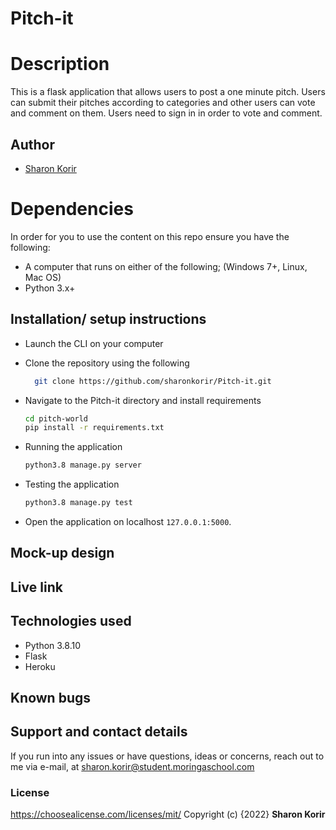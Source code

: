 
# Pitch-it


# Description

This is a flask application that allows users to post a one minute pitch. Users can submit their pitches according to categories and other users can vote and comment on them. Users need to sign in in order to vote and comment.


## Author

- [Sharon Korir](https://github.com/sharonkorir)

# Dependencies

In order for you to use the content on this repo ensure you have the following:

- A computer that runs on either of the following; (Windows 7+, Linux, Mac OS)
- Python 3.x+

## Installation/ setup instructions

* Launch the CLI on your computer

* Clone the repository using the following
  ```bash
    git clone https://github.com/sharonkorir/Pitch-it.git
  ```
* Navigate to the Pitch-it directory and install requirements
  ```bash
  cd pitch-world
  pip install -r requirements.txt
  ```
* Running the application
  ```bash
  python3.8 manage.py server
  ```
* Testing the application
  ```bash
  python3.8 manage.py test
  ```
* Open the application on localhost `127.0.0.1:5000`.

## Mock-up design



## Live link



## Technologies used

* Python 3.8.10
* Flask 
* Heroku

## Known bugs


## Support and contact details

If you run into any issues or have questions, ideas or concerns, reach out to me via e-mail, at sharon.korir@student.moringaschool.com

### License
https://choosealicense.com/licenses/mit/ 
Copyright (c) {2022} **Sharon Korir**
